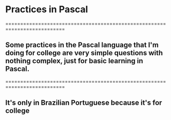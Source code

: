 # Practices in Pascal

==========================================================================
## Some practices in the Pascal language that I'm doing for college are very simple questions with nothing complex, just for basic learning in Pascal.
==========================================================================
## It's only in Brazilian Portuguese because it's for college